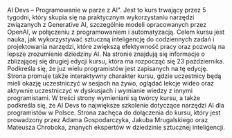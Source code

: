 AI Devs – Programowanie w parze z AI". Jest to kurs trwający przez 5 tygodni, który skupia się na praktycznym wykorzystaniu narzędzi związanych z Generative AI, szczególnie modeli opracowanych przez OpenAI, w połączeniu z programowaniem i automatyzacją. Celem kursu jest nauka, jak wykorzystywać sztuczną inteligencję do codziennych zadań i projektowania narzędzi, które zwiększą efektywność pracy oraz pozwolą na lepsze zrozumienie dziedziny AI. Na stronie znajdują się informacje o zbliżającej się drugiej edycji kursu, która ma rozpocząć się 23 października. Podkreśla się, że już wielu programistów jest zapisanych na tę edycję. Strona promuje także interaktywny charakter kursu, gdzie uczestnicy będą mieli okazję uczestniczyć w sesjach na żywo, oglądać lekcje wideo oraz aktywnie uczestniczyć w dyskusjach i wymianie wiedzy z innymi programistami. W treści strony wymieniani są twórcy kursu, a także podkreśla się, że AI Devs to największe szkolenie dotyczące narzędzi AI dla programistów w Polsce. Strona zachęca do dołączenia do kursu, który jest prowadzony przez Adama Gospodarczyka, Jakuba Mrugalskiego oraz Mateusza Chroboka, znanych ekspertów w dziedzinie sztucznej inteligencji.
